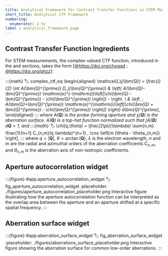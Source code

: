 ```yaml
---
title: Analytical Framework for Contrast Transfer Functions in STEM Measurements
short_title: Analytical CTF Framework
numbering:
  enumerator: 2.%s
label : analytical_framework_page
---
```


## Contrast Transfer Function Ingredients

For STEM measurements, the complex-valued CTF function, introduced in the [](stem_image_formation) and [](stem_ctf) sections, takes the form [@https://doi.org/chsgqd ; @https://doi.org/phzz]:

:::{math}
:label: complex_ctf_eq
\begin{aligned}
\mathcal{L}_j(\bm{Q}) = \frac{i}{2} \int A(\bm{Q}^{\prime}) D_j(\bm{Q}^{\prime}) & \left\{ A(\bm{Q}-\bm{Q}^{\prime}) \mathrm{e}^{-\mathrm{i}\left[\chi(\bm{Q} - \bm{Q}^{\prime}) - \chi(\bm{Q}^{\prime}) \right]} - \right. \\
& \left.  \; A(\bm{Q}+\bm{Q}^{\prime}) \mathrm{e}^{\mathrm{i}\left[\chi(\bm{Q} + \bm{Q}^{\prime}) - \chi(\bm{Q}^{\prime}) \right]} \right\} d\bm{Q}^{\prime},
\end{aligned}
:::
where $A(\bm{Q})$ is the probe-forming aperture and $\chi(\bm{Q})$ is the aberration surface.
$A(\bm{Q})$ is a top-hat function normalized such that $\int A(\bm{Q})\, d\bm{Q} = 1$, and
:::{math}
:label:
\chi(q,\theta) = \frac{2\pi}{\lambda} \sum_{n,m} \frac{1}{n+1} C_{n,m}(q \lambda)^{n+1} \, \cos \left[m (\theta - \theta_{n,m}) \right],
:::
where $q=\left| \bm{Q}\right|$, $\theta = \arctan(\bm{Q})$, $\lambda$ is the electron wavelength, $n$ and $m$ are the radial and azimuthal orders of the aberration coefficients $C_{n,m}$, and $\theta_{n,m}$ is the aberration axis of non-isotropic coefficients.

## Aperture autocorrelation widget

:::{figure} #app:aperture_autocorrelation_widget
:label: fig_aperture_autocorrelation_widget
:placeholder: ./figures/aperture_autocorrelation_placeholder.png
Interactive figure illustrating how the aperture autocorrelation function can be interpreted as the overlap area between the aperture and an aperture shifted at a specific spatial frequency.
:::

## Aberration surface widget

:::{figure} #app:aberration_surface_widget
:label: fig_aberration_surface_widget
:placeholder: ./figures/aberrations_surface_placeholder.png
Interactive figure showing the aberration surface for common low-order aberrations.
:::
